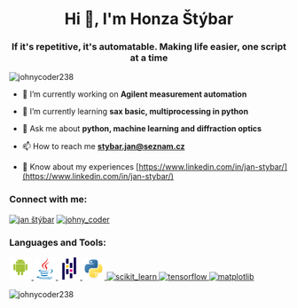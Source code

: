 <h1 align="center">Hi 👋, I'm Honza Štýbar</h1>
<h3 align="center">If it's repetitive, it's automatable. Making life easier, one script at a time</h3>

<p align="left"> <img src="https://komarev.com/ghpvc/?username=johnycoder238&label=Profile%20views&color=0e75b6&style=flat" alt="johnycoder238" /> </p>

- 🔭 I’m currently working on **Agilent measurement automation**

- 🌱 I’m currently learning **sax basic, multiprocessing in python**

- 💬 Ask me about **python, machine learning and diffraction optics**

- 📫 How to reach me **stybar.jan@seznam.cz**

- 📄 Know about my experiences [https://www.linkedin.com/in/jan-stybar/](https://www.linkedin.com/in/jan-stybar/)

<h3 align="left">Connect with me:</h3>
<p align="left">
<a href="https://linkedin.com/in/jan štýbar" target="blank"><img align="center" src="https://raw.githubusercontent.com/rahuldkjain/github-profile-readme-generator/master/src/images/icons/Social/linked-in-alt.svg" alt="jan štýbar" height="30" width="40" /></a>
<a href="https://kaggle.com/johny_coder" target="blank"><img align="center" src="https://raw.githubusercontent.com/rahuldkjain/github-profile-readme-generator/master/src/images/icons/Social/kaggle.svg" alt="johny_coder" height="30" width="40" /></a>
</p>

<h3 align="left">Languages and Tools:</h3>
<p align="left"> <a href="https://developer.android.com" target="_blank" rel="noreferrer"> <img src="https://raw.githubusercontent.com/devicons/devicon/master/icons/android/android-original-wordmark.svg" alt="android" width="40" height="40"/> </a> <a href="https://www.java.com" target="_blank" rel="noreferrer"> <img src="https://raw.githubusercontent.com/devicons/devicon/master/icons/java/java-original.svg" alt="java" width="40" height="40"/> </a> <a href="https://pandas.pydata.org/" target="_blank" rel="noreferrer"> <img src="https://raw.githubusercontent.com/devicons/devicon/2ae2a900d2f041da66e950e4d48052658d850630/icons/pandas/pandas-original.svg" alt="pandas" width="40" height="40"/> </a> <a href="https://www.python.org" target="_blank" rel="noreferrer"> <img src="https://raw.githubusercontent.com/devicons/devicon/master/icons/python/python-original.svg" alt="python" width="40" height="40"/> </a> <a href="https://scikit-learn.org/" target="_blank" rel="noreferrer"> <img src="https://upload.wikimedia.org/wikipedia/commons/0/05/Scikit_learn_logo_small.svg" alt="scikit_learn" width="40" height="40"/> </a> <a href="https://www.tensorflow.org" target="_blank" rel="noreferrer"> <img src="https://www.vectorlogo.zone/logos/tensorflow/tensorflow-icon.svg" alt="tensorflow" width="40" height="40"/> </a> <a href="https://matplotlib.org" target="_blank" rel="noreferrer"> <img src="https://upload.wikimedia.org/wikipedia/commons/0/01/Created_with_Matplotlib-logo.svg" alt="matplotlib" width="40" height="40"/> </a> </p>

<p><img align="center" src="https://github-readme-stats.vercel.app/api/top-langs?username=johnycoder238&show_icons=true&locale=en&layout=compact" alt="johnycoder238" /></p>
